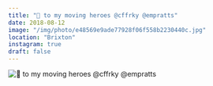 ```yaml
---
title: "🧡 to my moving heroes @cffrky @empratts"
date: 2018-08-12
image: "/img/photo/e48569e9ade77928f06f558b2230440c.jpg"
location: "Brixton"
instagram: true
draft: false
---
```


![🧡 to my moving heroes @cffrky @empratts](/img/photo/e48569e9ade77928f06f558b2230440c.jpg)
